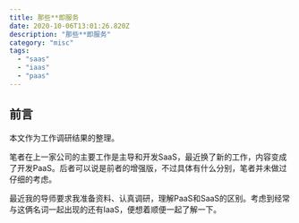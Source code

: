 ```yaml
---
title: 那些**即服务
date: 2020-10-06T13:01:26.820Z
description: "那些**即服务"
category: "misc"
tags:
  - "saas"
  - "iaas"
  - "paas"
---
```

## 前言
本文作为工作调研结果的整理。

笔者在上一家公司的主要工作是主导和开发SaaS，最近换了新的工作，内容变成了开发PaaS。后者可以说是前者的增强版，不过具体有什么分别，笔者并未做过仔细的考虑。

最近我的导师要求我准备资料、认真调研，理解PaaS和SaaS的区别。考虑到经常与这俩名词一起出现的还有IaaS，便想着顺便一起了解一下。